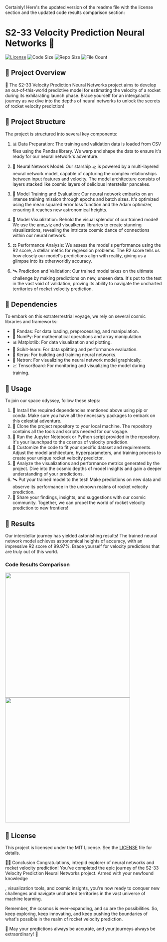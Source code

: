 Certainly! Here's the updated version of the readme file with the license section and the updated code results comparison section:

# S2-33 Velocity Prediction Neural Networks 🚀

[![License](https://img.shields.io/badge/License-MIT-blue.svg)](LICENSE)
![Code Size](https://img.shields.io/github/languages/code-size/Skizzy-create/S2-33-Velocity-Prediction-Neural-Networks)
![Repo Size](https://img.shields.io/github/repo-size/Skizzy-create/S2-33-Velocity-Prediction-Neural-Networks)
![File Count](https://img.shields.io/github/directory-file-count/Skizzy-create/S2-33-Velocity-Prediction-Neural-Networks)

## 🚀 Project Overview
🌌 The S2-33 Velocity Prediction Neural Networks project aims to develop an out-of-this-world predictive model for estimating the velocity of a rocket during its exhilarating launch phase. Brace yourself for an intergalactic journey as we dive into the depths of neural networks to unlock the secrets of rocket velocity prediction!

## 🌠 Project Structure
The project is structured into several key components:

1. 📊 Data Preparation: The training and validation data is loaded from CSV files using the Pandas library. We warp and shape the data to ensure it's ready for our neural network's adventure.

2. 🧠 Neural Network Model: Our starship 🛸 is powered by a multi-layered neural network model, capable of capturing the complex relationships between input features and velocity. The model architecture consists of layers stacked like cosmic layers of delicious interstellar pancakes.

3. 🚀 Model Training and Evaluation: Our neural network embarks on an intense training mission through epochs and batch sizes. It's optimized using the mean squared error loss function and the Adam optimizer, ensuring it reaches new astronomical heights.

4. 🌌 Model Visualization: Behold the visual splendor of our trained model! We use the ann_viz and visualkeras libraries to create stunning visualizations, revealing the intricate cosmic dance of connections within our neural network.

5. ⚖️ Performance Analysis: We assess the model's performance using the R2 score, a stellar metric for regression problems. The R2 score tells us how closely our model's predictions align with reality, giving us a glimpse into its otherworldly accuracy.

6. 🛰️ Prediction and Validation: Our trained model takes on the ultimate challenge by making predictions on new, unseen data. It's put to the test in the vast void of validation, proving its ability to navigate the uncharted territories of rocket velocity prediction.

## 🌌 Dependencies
To embark on this extraterrestrial voyage, we rely on several cosmic libraries and frameworks:

- 🐼 Pandas: For data loading, preprocessing, and manipulation.
- 🔢 NumPy: For mathematical operations and array manipulation.
- 📊 Matplotlib: For data visualization and plotting.
- 🌟 Scikit-learn: For data splitting and performance evaluation.
- 🧠 Keras: For building and training neural networks.
- 🌌 Netron: For visualizing the neural network model graphically.
- 📈 TensorBoard: For monitoring and visualizing the model during training.

## 🚀 Usage
To join our space odyssey, follow these steps:

1. 🚀 Install the required dependencies mentioned above using pip or conda. Make sure you have all the necessary packages to embark on this celestial adventure.
2. 🌌 Clone the project repository to your local machine. The repository contains all the tools and scripts needed for our voyage.
3. 🚀 Run the Jupyter Notebook or Python script provided in the repository. It's your launchpad to the cosmos of velocity prediction.
4. 🌠 Customize the code to fit your specific dataset and requirements. Adjust the model architecture, hyperparameters, and training process to create your unique rocket velocity predictor.
5. 🚀 Analyze the visualizations and performance metrics generated by the project. Dive into the cosmic depths of model insights and gain a deeper understanding of your predictions.
6. 🛰️ Put your trained model to the test! Make predictions on new data and observe its performance in the unknown realms of rocket velocity prediction.
7. 🌌 Share your findings, insights, and suggestions with our cosmic community. Together, we can propel the world of rocket velocity prediction to new frontiers!

## 🌟 Results
Our interstellar journey has yielded astonishing results! The trained neural network model achieves astronomical heights of accuracy, with an impressive R2 score of 99.97%. Brace yourself for velocity predictions that are truly out of this world.

### Code Results Comparison

<p float="left">
  <img src="https://github.com/Skizzy-create/S2-33-Velocity-Prediction-Neural-Networks/assets/112803348/915ab68e-09ef-42f8-8c7d-5abdc9d9cc6b" width="400" />
  <img src="https://github.com/Skizzy-create/S2-33-Velocity-Prediction-Neural-Networks/assets/112803348/5f45897e-a59b-4a98-9dbe-4b59e4eaced6" width="400" /> 
</p>

## 📄 License
This project is licensed under the MIT License. See the [LICENSE](LICENSE) file for details.

👩‍🚀 Conclusion
Congratulations, intrepid explorer of neural networks and rocket velocity prediction! You've completed the epic journey of the S2-33 Velocity Prediction Neural Networks project. Armed with your newfound knowledge

, visualization tools, and cosmic insights, you're now ready to conquer new challenges and navigate uncharted territories in the vast universe of machine learning.

Remember, the cosmos is ever-expanding, and so are the possibilities. So, keep exploring, keep innovating, and keep pushing the boundaries of what's possible in the realm of rocket velocity prediction.

🚀 May your predictions always be accurate, and your journeys always be extraordinary! 🌌
